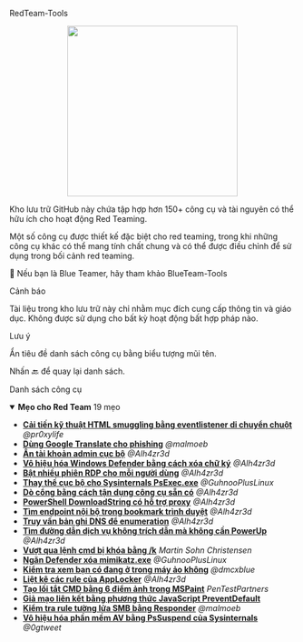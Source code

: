 RedTeam-Tools
<p align="center"> <img src="https://user-images.githubusercontent.com/100603074/210680426-20a92131-56f9-43ad-be82-f449e3215dda.png" height="300"> </p>
Kho lưu trữ GitHub này chứa tập hợp hơn 150+ công cụ và tài nguyên có thể hữu ích cho hoạt động Red Teaming.

Một số công cụ được thiết kế đặc biệt cho red teaming, trong khi những công cụ khác có thể mang tính chất chung và có thể được điều chỉnh để sử dụng trong bối cảnh red teaming.

🔗 Nếu bạn là Blue Teamer, hãy tham khảo BlueTeam-Tools

Cảnh báo

Tài liệu trong kho lưu trữ này chỉ nhằm mục đích cung cấp thông tin và giáo dục. Không được sử dụng cho bất kỳ hoạt động bất hợp pháp nào.

Lưu ý

Ẩn tiêu đề danh sách công cụ bằng biểu tượng mũi tên.

Nhấn 🔙 để quay lại danh sách.

Danh sách công cụ
<details open> <summary><b>Mẹo cho Red Team</b> 19 mẹo</summary> <ul> <li><b><a href="#improved-html-smuggling-with-mouse-move-eventlistener">Cải tiến kỹ thuật HTML smuggling bằng eventlistener di chuyển chuột</a></b><i> @pr0xylife</i></li> <li><b><a href="#google-translate-for-phishing">Dùng Google Translate cho phishing</a></b><i> @malmoeb</i></li> <li><b><a href="#hiding-the-local-admin-account">Ẩn tài khoản admin cục bộ</a></b><i> @Alh4zr3d</i></li> <li><b><a href="#cripple-windows-defender-by-deleting-signatures">Vô hiệu hóa Windows Defender bằng cách xóa chữ ký</a></b><i> @Alh4zr3d</i></li> <li><b><a href="#enable-multiple-rdp-sessions-per-user">Bật nhiều phiên RDP cho mỗi người dùng</a></b><i> @Alh4zr3d</i></li> <li><b><a href="#sysinternals-psexecexe-local-alternative">Thay thế cục bộ cho Sysinternals PsExec.exe</a></b><i> @GuhnooPlusLinux</i></li> <li><b><a href="#live-off-the-land-port-scanner">Dò cổng bằng cách tận dụng công cụ sẵn có</a></b><i> @Alh4zr3d</i></li> <li><b><a href="#proxy-aware-powershell-downloadstring">PowerShell DownloadString có hỗ trợ proxy</a></b><i> @Alh4zr3d</i></li> <li><b><a href="#looking-for-internal-endpoints-in-browser-bookmarks">Tìm endpoint nội bộ trong bookmark trình duyệt</a></b><i> @Alh4zr3d</i></li> <li><b><a href="#query-dns-records-for-enumeration">Truy vấn bản ghi DNS để enumeration</a></b><i> @Alh4zr3d</i></li> <li><b><a href="#unquoted-service-paths-without-powerup">Tìm đường dẫn dịch vụ không trích dẫn mà không cần PowerUp</a></b><i> @Alh4zr3d</i></li> <li><b><a href="#bypass-a-disabled-command-prompt-with-k">Vượt qua lệnh cmd bị khóa bằng /k</a></b><i> Martin Sohn Christensen</i></li> <li><b><a href="#stop-windows-defender-deleting-mimikatzexe">Ngăn Defender xóa mimikatz.exe</a></b><i> @GuhnooPlusLinux</i></li> <li><b><a href="#check-if-you-are-in-a-virtual-machine">Kiểm tra xem bạn có đang ở trong máy ảo không</a></b><i> @dmcxblue</i></li> <li><b><a href="#enumerate-applocker-rules">Liệt kê các rule của AppLocker</a></b><i> @Alh4zr3d</i></li> <li><b><a href="#cmd-shortcut-with-6-pixels-via-mspaint">Tạo lối tắt CMD bằng 6 điểm ảnh trong MSPaint</a></b><i> PenTestPartners</i></li> <li><b><a href="#link-spoofing-with-preventdefault-javascript-method">Giả mạo liên kết bằng phương thức JavaScript PreventDefault</a></b></li> <li><b><a href="#check-smb-firewall-rules-with-responder">Kiểm tra rule tường lửa SMB bằng Responder</a></b><i> @malmoeb</i></li> <li><b><a href="#disable-av-with-sysinternals-pssuspend">Vô hiệu hóa phần mềm AV bằng PsSuspend của Sysinternals</a></b><i> @0gtweet</i></li> </ul> </details>
